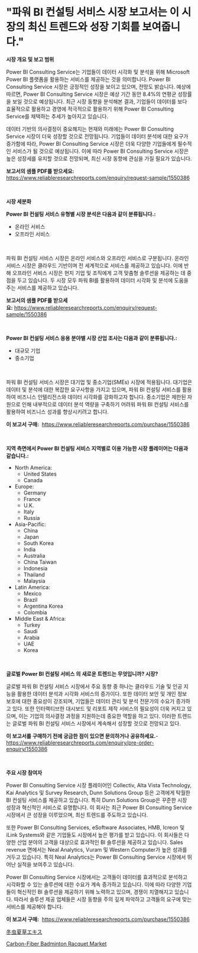 <p><h1>"파워 BI 컨설팅 서비스 시장 보고서는 이 시장의 최신 트렌드와 성장 기회를 보여줍니다."</h1></p><p><strong>시장 개요 및 보고 범위</strong></p>
<p><p>Power BI Consulting Service는 기업들이 데이터 시각화 및 분석을 위해 Microsoft Power BI 플랫폼을 활용하는 서비스를 제공하는 것을 의미합니다. Power BI Consulting Service 시장은 긍정적인 성장을 보이고 있으며, 전망도 밝습니다. 예상에 따르면, Power BI Consulting Service 시장은 예상 기간 동안 8.4%의 연평균 성장률을 보일 것으로 예상됩니다. 최근 시장 동향을 분석해본 결과, 기업들이 데이터를 보다 효율적으로 활용하고 경영에 적극적으로 활용하기 위해 Power BI Consulting Service를 채택하는 추세가 높아지고 있습니다.</p><p>데이터 기반의 의사결정이 중요해지는 현재와 미래에는 Power BI Consulting Service 시장이 더욱 성장할 것으로 전망됩니다. 기업들이 데이터 분석에 대한 요구가 증가함에 따라, Power BI Consulting Service 시장은 더욱 다양한 기업들에게 필수적인 서비스가 될 것으로 예상됩니다. 이에 따라 Power BI Consulting Service 시장은 높은 성장세를 유지할 것으로 전망되며, 최신 시장 동향에 관심을 가질 필요가 있습니다.</p></p>
<p><strong>보고서의 샘플 PDF를 받으세요:</strong> <a href="https://www.reliableresearchreports.com/enquiry/request-sample/1550386">https://www.reliableresearchreports.com/enquiry/request-sample/1550386</a></p>
<p>&nbsp;</p>
<p><strong>시장 세분화</strong></p>
<p><strong>Power BI 컨설팅 서비스 유형별 시장 분석은 다음과 같이 분류됩니다.:</strong></p>
<p><ul><li>온라인 서비스</li><li>오프라인 서비스</li></ul></p>
<p>&nbsp;</p>
<p><p>파워 BI 컨설팅 서비스 시장은 온라인 서비스와 오프라인 서비스로 구분됩니다. 온라인 서비스 시장은 클라우드 기반이며 전 세계적으로 서비스를 제공하고 있습니다. 이에 반해 오프라인 서비스 시장은 현지 기업 및 조직에게 고객 맞춤형 솔루션을 제공하는 데 중점을 두고 있습니다. 두 시장 모두 파워 BI를 활용하여 데이터 시각화 및 분석에 도움을 주는 서비스를 제공하고 있습니다.</p></p>
<p><strong>보고서의 샘플 PDF를 받으세요:</strong>&nbsp;<a href="https://www.reliableresearchreports.com/enquiry/request-sample/1550386">https://www.reliableresearchreports.com/enquiry/request-sample/1550386</a></p>
<p>&nbsp;</p>
<p><strong> Power BI 컨설팅 서비스 응용 분야별 시장 산업 조사는 다음과 같이 분류됩니다.:</strong></p>
<p><ul><li>대규모 기업</li><li>중소기업</li></ul></p>
<p>&nbsp;</p>
<p><p>파워 BI 컨설팅 서비스 시장은 대기업 및 중소기업(SMEs) 시장에 적용됩니다. 대기업은 데이터 및 분석에 대한 복잡한 요구사항을 가지고 있으며, 파워 BI 컨설팅 서비스를 활용하여 비즈니스 인텔리전스와 데이터 시각화를 강화하고자 합니다. 중소기업은 제한된 자원으로 인해 내부적으로 데이터 분석 역량을 구축하기 어려워 파워 BI 컨설팅 서비스를 활용하여 비즈니스 성과를 향상시키려고 합니다.</p></p>
<p><strong>이 보고서 구매:</strong>&nbsp; <a href="https://www.reliableresearchreports.com/purchase/1550386">https://www.reliableresearchreports.com/purchase/1550386</a></p>
<p>&nbsp;</p>
<p><strong>지역 측면에서 Power BI 컨설팅 서비스 지역별로 이용 가능한 시장 플레이어는 다음과 같습니다.:</strong></p>
<p><ul>
    <li>
        North America:
        <ul>
            <li>United States</li>
            <li>Canada</li>
        </ul>
    </li>
    <li>
        Europe:
        <ul>
            <li>Germany</li>
            <li>France</li>
            <li>U.K.</li>
            <li>Italy</li>
            <li>Russia</li>
        </ul>
    </li>
    <li>
        Asia-Pacific:
        <ul>
            <li>China</li>
            <li>Japan</li>
            <li>South Korea</li>
            <li>India</li>
            <li>Australia</li>
            <li>China Taiwan</li>
            <li>Indonesia</li>
            <li>Thailand</li>
            <li>Malaysia</li>
        </ul>
    </li>
    <li>
        Latin America:
        <ul>
            <li>Mexico</li>
            <li>Brazil</li>
            <li>Argentina Korea</li>
            <li>Colombia</li>
        </ul>
    </li>
    <li>
        Middle East & Africa:
        <ul>
            <li>Turkey</li>
            <li>Saudi</li>
            <li>Arabia</li>
            <li>UAE</li>
            <li>Korea</li>
        </ul>
    </li>
    </ul></p>
<p>&nbsp;</p>
<p><strong>글로벌 Power BI 컨설팅 서비스 의 새로운 트렌드는 무엇입니까? 시장?</strong></p>
<p><p>글로벌 파워 BI 컨설팅 서비스 시장에서 주요 동향 중 하나는 클라우드 기술 및 인공 지능을 활용한 데이터 분석과 시각화 서비스의 증가이다. 또한 데이터 보안 및 개인 정보 보호에 대한 중요성이 강조되며, 기업들은 데이터 관리 및 분석 전문가의 수요가 증가하고 있다. 또한 인터랙티브한 대시보드 및 리포트 제작 서비스의 필요성이 더욱 커지고 있으며, 이는 기업의 의사결정 과정을 지원하는데 중요한 역할을 하고 있다. 이러한 트렌드는 글로벌 파워 BI 컨설팅 서비스 시장에서 계속해서 성장할 것으로 전망되고 있다.</p></p>
<p><strong>이 보고서를 구매하기 전에 궁금한 점이 있으면 문의하거나 공유하세요.</strong>- <a href="https://www.reliableresearchreports.com/enquiry/pre-order-enquiry/1550386">https://www.reliableresearchreports.com/enquiry/pre-order-enquiry/1550386</a></p>
<p>&nbsp;</p>
<p><strong>주요 시장 참여자</strong></p>
<p><p>Power BI Consulting Service 시장 플레이어인 Collectiv, Alta Vista Technology, Kai Analytics 및 Survey Research, Dunn Solutions Group 등은 고객에게 탁월한 BI 컨설팅 서비스를 제공하고 있습니다. 특히 Dunn Solutions Group은 꾸준한 시장 성장과 혁신적인 서비스로 유명합니다. 이 회사는 최근 Power BI Consulting Service 시장에서 큰 성장을 이루었으며, 최신 트렌드를 주도하고 있습니다.</p><p>또한 Power BI Consulting Services, eSoftware Associates, HMB, Icreon 및 iLink Systems와 같은 기업들도 시장에서 높은 평가를 받고 있습니다. 이 회사들은 다양한 산업 분야의 고객을 대상으로 효과적인 BI 솔루션을 제공하고 있습니다. Sales revenue 면에서는 Neal Analytics, Vuram 및 Western Computer가 높은 성과를 거두고 있습니다. 특히 Neal Analytics는 Power BI Consulting Service 시장에서 뛰어난 실적을 보여주고 있습니다.</p><p>Power BI Consulting Service 시장에서는 고객들이 데이터를 효과적으로 분석하고 시각화할 수 있는 솔루션에 대한 수요가 계속 증가하고 있습니다. 이에 따라 다양한 기업들이 혁신적인 BI 솔루션을 제공하기 위해 노력하고 있으며, 경쟁이 치열해지고 있습니다. 따라서 솔루션 제공 업체들은 시장 동향을 주의 깊게 파악하고 고객들의 요구에 맞는 서비스를 제공해야 합니다.</p></p>
<p><strong>이 보고서 구매:</strong>&nbsp;&nbsp;<a href="https://www.reliableresearchreports.com/purchase/1550386">https://www.reliableresearchreports.com/purchase/1550386</a></p>
<p><p><a href="https://github.com/mreklxf44233/Market-Research-Report-List-1/blob/main/35526057256.md">冬虫夏草エキス</a></p><p><a href="https://github.com/CliffMedina6/Market-Research-Report-List-4/blob/main/carbon-fiber-badminton-racquet-market.md">Carbon-Fiber Badminton Racquet Market</a></p></p>
